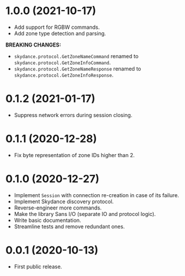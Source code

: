 # 1.0.0 (2021-10-17)

- Add support for RGBW commands.
- Add zone type detection and parsing.

**BREAKING CHANGES:**
- `skydance.protocol.GetZoneNameCommand` renamed to `skydance.protocol.GetZoneInfoCommand`.
- `skydance.protocol.GetZoneNameResponse` renamed to `skydance.protocol.GetZoneInfoResponse`.

# 0.1.2 (2021-01-17)

- Suppress network errors during session closing.

# 0.1.1 (2020-12-28)

- Fix byte representation of zone IDs higher than 2.

# 0.1.0 (2020-12-27)

- Implement `Session` with connection re-creation in case of its failure.
- Implement Skydance discovery protocol.
- Reverse-engineer more commands.
- Make the library Sans I/O (separate IO and protocol logic).
- Write basic documentation.
- Streamline tests and remove redundant ones.


# 0.0.1 (2020-10-13)

- First public release.

